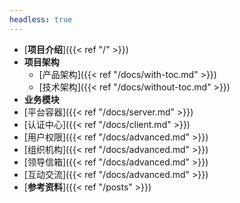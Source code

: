 ```yaml
---
headless: true
---
```


- [**项目介绍**]({{< ref "/" >}})
- **项目架构**
  - [产品架构]({{< ref "/docs/with-toc.md" >}})
  - [技术架构]({{< ref "/docs/without-toc.md" >}})
- **业务模块**
- [平台容器]({{< ref "/docs/server.md" >}})
- [认证中心]({{< ref "/docs/client.md" >}})
- [用户权限]({{< ref "/docs/advanced.md" >}})
- [组织机构]({{< ref "/docs/advanced.md" >}})
- [领导信箱]({{< ref "/docs/advanced.md" >}})
- [互动交流]({{< ref "/docs/advanced.md" >}})
- [**参考资料**]({{< ref "/posts" >}})
